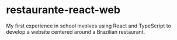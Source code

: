 # restaurante-react-web

My first experience in school involves using React and TypeScript to develop a website centered around a Brazilian restaurant.
